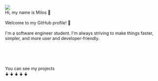 
[<img src="https://img.shields.io/badge/linkedin-%230077B5.svg?&style=for-the-badge&logo=linkedin&logoColor=white" />](https://www.linkedin.com/in/milos-aleksovski-22961323a/)
<br>
Hi, my name is Milos 👋<br><br>
Welcome to my GitHub profile! 🎉
<br><br>
I'm a software engineer student. I'm always striving to make things faster, simpler, and more user and developer-friendly.
<br><br><br><br><br>




You can see my projects <br>
🠋    🠋     🠋     🠋   🠋

<!--
**MilosAleksovski/MilosAleksovski** is a ✨ _special_ ✨ repository because its `README.md` (this file) appears on your GitHub profile.

Here are some ideas to get you started:

- 🔭 I’m currently working on ...
- 🌱 I’m currently learning ...
- 👯 I’m looking to collaborate on ...
- 🤔 I’m looking for help with ...
- 💬 Ask me about ...
- 📫 How to reach me: ...
- 😄 Pronouns: ...
- ⚡ Fun fact: ...
-->
